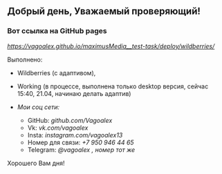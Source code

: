 ## **Добрый день, Уважаемый проверяющий!**

### Вот ссылка на GitHub pages

_https://vagoalex.github.io/maximusMedia__test-task/deploy/wildberries/_

Выполнено:

- Wildberries (с адаптивом),
- Working (в процессе, выполнена только desktop версия, сейчас 15:40, 21.04, начинаю делать адаптив)

- _Мои соц сети:_
  - GitHub: _github.com/Vagoalex_
  - Vk: _vk.com/vagoalex_
  - Insta: _instagram.com/vagoalex13_
  - Номер для связи: _+7 950 946 44 65_
  - Telegram: _@vagoalex , номер тот же_

Хорошего Вам дня!
